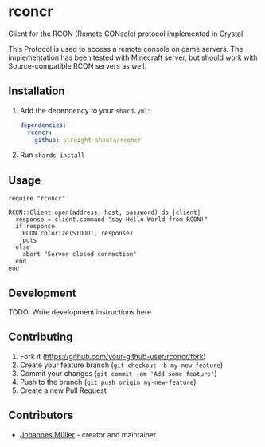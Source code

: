 # rconcr

Client for the RCON (Remote CONsole) protocol implemented in Crystal.

This Protocol is used to access a remote console on game servers. The implementation
has been tested with Minecraft server, but should work with Source-compatible RCON
servers as well.

## Installation

1. Add the dependency to your `shard.yml`:

   ```yaml
   dependencies:
     rconcr:
       github: straight-shoota/rconcr
   ```

2. Run `shards install`

## Usage

```crystal
require "rconcr"

RCON::Client.open(address, host, password) do |client|
  response = client.command "say Hello World from RCON!"
  if response
    RCON.colorize(STDOUT, response)
    puts
  else
    abort "Server closed connection"
  end
end
```

## Development

TODO: Write development instructions here

## Contributing

1. Fork it (<https://github.com/your-github-user/rconcr/fork>)
2. Create your feature branch (`git checkout -b my-new-feature`)
3. Commit your changes (`git commit -am 'Add some feature'`)
4. Push to the branch (`git push origin my-new-feature`)
5. Create a new Pull Request

## Contributors

- [Johannes Müller](https://github.com/your-github-user) - creator and maintainer
